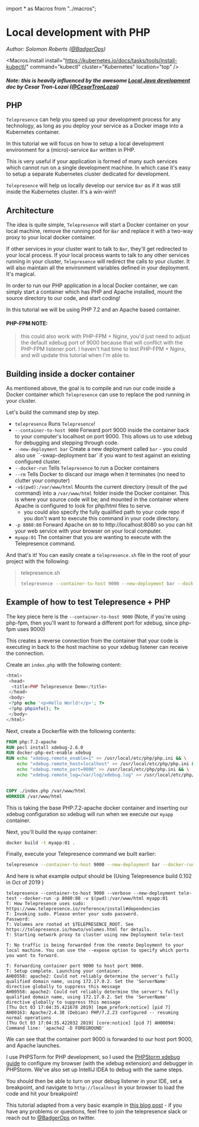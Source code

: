 import * as Macros from "../macros";

# Local development with PHP
*Author: Solomon Roberts ([@BadgerOps](https://twitter.com/BadgerOps))*

<Macros.Install
    install="https://kubernetes.io/docs/tasks/tools/install-kubectl/"
    command="kubectl"
    cluster="Kubernetes"
    location="top" />

##### Note: this is heavily influenced by the awesome [Local Java development](../java) doc by Cesar Tron-Lozai ([@CesarTronLozai](https://twitter.com/cesarTronLozai))

## PHP

`Telepresence` can help you speed up your development process for any technology, as long as you deploy your service as a Docker image into a Kubernetes container.

In this tutorial we will focus on how to setup a local development environment for a (micro)-service `Bar` written in PHP.

This is very useful if your application is formed of many such services which cannot run on a single development machine. In which case it's easy to setup a separate Kubernetes cluster dedicated for development.

`Telepresence` will help us locally develop our service `Bar` as if it was still inside the Kubernetes cluster. It's a win-win!!

## Architecture

The idea is quite simple, `Telepresence` will start a Docker container on your local machine, remove the running pod for `Bar` and replace it with a two-way proxy to your local docker container.

If other services in your cluster want to talk to `Bar`, they'll get redirected to your local process. If your local process wants to talk to any other services running in your cluster, `Telepresence` will redirect the calls to your cluster.
It will also maintain all the environment variables defined in your deployment. It's magical.

In order to run our PHP application in a local Docker container, we can simply start a container which has PHP and Apache installed, mount the source directory to our code, and start coding!

In this tutorial we will be using PHP 7.2 and an Apache based container.

#### PHP-FPM NOTE:
> this could also work with PHP-FPM + Nginx, you'd just need to adjust the default xdebug port of 9000 because that will conflict with the PHP-FPM listener port. I haven't had time to test PHP-FPM + Nginx, and will update this tutorial when I'm able to.

## Building inside a docker container

As mentioned above, the goal is to compile and run our code inside a Docker container which `Telepresence` can use to replace the pod running in your cluster.

Let's build the command step by step.

* `telepresence` Runs `Telepresence`!
* `--container-to-host 9000` Forward port 9000 inside the container back to your computer's localhost on port 9000. This allows us to use xdebug for debugging and stepping through code.
* `--new-deployment bar` Create a new deployment called `bar` - you could also use ``-swap-deployment bar` if you want to test against an existing configured cluster.
* `--docker-run` Tells `Telepresence` to run a Docker containers
* `--rm` Tells Docker to discard our image when it terminates (no need to clutter your computer)
* `-v$(pwd):/var/www/html` Mounts the current directory (result of the `pwd` command) into a `/var/www/html` folder inside the Docker container. This is where your source code will be; and mounted in the container where Apache is configured to look for php/html files to serve.
  * you could also specify the fully qualified path to your code repo if you don't want to execute this command in your code directory.
* `-p 8080:80` Forward Apache on `80` to http://localhost:8080 so you can hit your web service with your browser on your local computer.
* `myapp:01` The container that you are wanting to execute with the Telepresence command.

And that's it! You can easily create a `telepresence.sh` file in the root of your project with the following:

> telepresence.sh
> ```bash
> telepresence --container-to-host 9000 --new-deployment bar --docker-run --rm -v$(pwd):/var/www/html -p 8080:80 myapp:01
>```


## Example of how to test Telepresence + PHP

The key piece here is the `--container-to-host 9000` (Note, if you're using php-fpm, then you'll want to forward a different port for xdebug, since php-fpm uses 9000)

This creates a reverse connection from the container that your code is executing in back to the host machine so your xdebug listener can receive the connection.

Create an `index.php` with the following content:

```php
<html>
 <head>
  <title>PHP Telepresence Demo</title>
 </head>
 <body>
 <?php echo '<p>Hello World!</p>'; ?>
 <?php phpinfo(); ?>
 </body>
</html>
```

Next, create a Dockerfile with the following contents:

```dockerfile
FROM php:7.2-apache
RUN pecl install xdebug-2.6.0
RUN docker-php-ext-enable xdebug
RUN echo "xdebug.remote_enable=1" >> /usr/local/etc/php/php.ini && \
    echo "xdebug.remote_host=localhost" >> /usr/local/etc/php/php.ini && \
    echo "xdebug.remote_port=9000" >> /usr/local/etc/php/php.ini && \
    echo "xdebug.remote_log=/var/log/xdebug.log" >> /usr/local/etc/php/php.ini


COPY ./index.php /var/www/html
WORKDIR /var/www/html
```
This is taking the base PHP:7.2-apache docker container and inserting our xdebug configuration so xdebug will run when we execute our `myapp` container.

Next, you'll build the `myapp` container:

```bash
docker build -t myapp:01 .
```

Finally, execute your Telepresence command we built earlier:

```bash
telepresence --container-to-host 9000 --new-deployment bar --docker-run --rm -v$(pwd):/var/www/html -p 8080:80 myapp:01
```

And here is what example output should be (Using Telepresence build 0.102 in Oct of 2019 )

```
telepresence --container-to-host 9000 --verbose --new-deployment tele-test --docker-run -p 8080:80 -v $(pwd):/var/www/html myapp:01
T: How Telepresence uses sudo: https://www.telepresence.io/reference/install#dependencies
T: Invoking sudo. Please enter your sudo password.
Password:
T: Volumes are rooted at $TELEPRESENCE_ROOT. See https://telepresence.io/howto/volumes.html for details.
T: Starting network proxy to cluster using new Deployment tele-test

T: No traffic is being forwarded from the remote Deployment to your local machine. You can use the --expose option to specify which ports you want to forward.

T: Forwarding container port 9000 to host port 9000.
T: Setup complete. Launching your container.
AH00558: apache2: Could not reliably determine the server's fully qualified domain name, using 172.17.0.2. Set the 'ServerName' directive globally to suppress this message
AH00558: apache2: Could not reliably determine the server's fully qualified domain name, using 172.17.0.2. Set the 'ServerName' directive globally to suppress this message
[Thu Oct 03 17:04:35.421678 2019] [mpm_prefork:notice] [pid 7] AH00163: Apache/2.4.38 (Debian) PHP/7.2.23 configured -- resuming normal operations
[Thu Oct 03 17:04:35.422032 2019] [core:notice] [pid 7] AH00094: Command line: 'apache2 -D FOREGROUND'
```

We can see that the container port 9000 is forwarded to our host port 9000, and Apache launches.

I use PHPSTorm for PHP development, so I used the [PHPStorm xdebug guide](https://www.jetbrains.com/help/phpstorm/configuring-xdebug.html) to configure my browser (with the xdebug extension) and debugger in PHPStorm. We've also set up IntelliJ IDEA to debug with the same steps.

You should then be able to turn on your debug listener in your IDE, set a breakpoint, and navigate to `http://localhost` in your browser to load the code and hit your breakpoint!

This tutorial adapted from a very basic example in [this blog post](https://blog.badgerops.net/debugging-a-php-app-in-kubernetes-using-telepresence-io/) - if you have any problems or questions, feel free to join the telepresence slack or reach out to [@BadgerOps](https://twitter.com/BadgerOps) on twitter.
